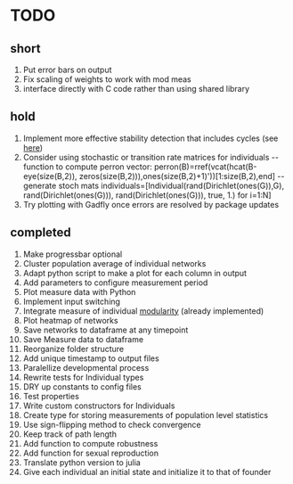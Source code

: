 # TODO

## short

1. Put error bars on output
1. Fix scaling of weights to work with mod meas
1. interface directly with C code rather than using shared library

## hold

1. Implement more effective stability detection that includes cycles (see [here](http://dx.plos.org/10.1371/journal.pone.0034285))
1. Consider using stochastic or transition rate matrices for individuals -- function to compute perron vector: perron(B)=rref(vcat(hcat(B-eye(size(B,2)), zeros(size(B,2))),ones(size(B,2)+1)'))[1:size(B,2),end] -- generate stoch mats individuals=[Individual(rand(Dirichlet(ones(G)),G), rand(Dirichlet(ones(G))), rand(Dirichlet(ones(G))), true, 1.) for i=1:N]
1. Try plotting with Gadfly once errors are resolved by package updates

## completed

1. Make progressbar optional
1. Cluster population average of individual networks
1. Adapt python script to make a plot for each column in output
1. Add parameters to configure measurement period
1. Plot measure data with Python
1. Implement input switching
1. Integrate measure of individual [modularity][1] (already implemented)
1. Plot heatmap of networks
1. Save networks to dataframe at any timepoint
1. Save Measure data to dataframe
1. Reorganize folder structure
1. Add unique timestamp to output files
1. Paralellize developmental process
1. Rewrite tests for Individual types
1. DRY up constants to config files
1. Test properties
1. Write custom constructors for Individuals
1. Create type for storing measurements of population level statistics
1. Use sign-flipping method to check convergence
1. Keep track of path length
1. Add function to compute robustness
1. Add function for sexual reproduction
1. Translate python version to julia
1. Give each individual an initial state and initialize it to that of founder


[1]: http://igraph.sourceforge.net/doc/python/igraph.GraphBase-class.html#modularity
